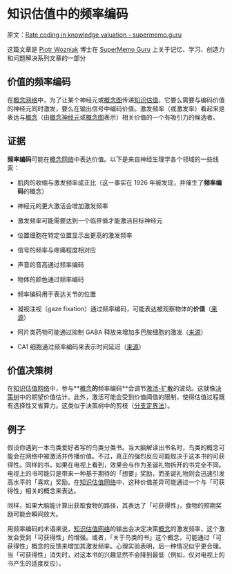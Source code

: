 # 知识估值中的频率编码

原文：[Rate coding in knowledge valuation - supermemo.guru](https://supermemo.guru/wiki/Rate_coding_in_knowledge_valuation)

这篇文章是 [Piotr Wozniak](https://supermemo.guru/wiki/Piotr_Wozniak) 博士在 [SuperMemo Guru](https://supermemo.guru/wiki/SuperMemo_Guru) 上关于记忆、学习、创造力和问题解决系列文章的一部分

## 价值的频率编码

在[概念网络](https://supermemo.guru/wiki/Concept_network)中，为了让某个神经元或[概念图](https://supermemo.guru/wiki/Concept_map)传递[知识估值](https://supermemo.guru/wiki/Knowledge_valuation)，它要么需要与编码价值的神经元同时激发，要么在输出信号中编码价值。激发频率（或激发率）看起来是表达与[概念](https://supermemo.guru/wiki/Concept)（由[概念神经元](https://supermemo.guru/wiki/Concept_neuron)或[概念图](https://supermemo.guru/wiki/Concept_map)表示）相关价值的一个有吸引力的候选者。

## 证据

**频率编码**可能在[概念网络](https://supermemo.guru/wiki/Concept_network)中表达价值。以下是来自神经生理学各个领域的一些线索：

- 肌肉的收缩与激发频率成正比（这一事实在 1926 年被发现，并催生了**频率编码**的概念）

- 神经元的更大激活会增加激发频率

- 激发频率可能需要达到一个临界值才能激活目标神经元

- 位置细胞在特定位置显示出更高的激发频率

- 信号的频率与疼痛程度相对应

- 声音的音高通过频率编码

- 物体的颜色通过频率编码

- 频率编码用于表达关节的位置

- 凝视注视（gaze fixation）通过频率编码，可能表达被观察物体的**价值**（[来源](https://www.ncbi.nlm.nih.gov/pmc/articles/PMC4911340/)）

- 阿片类药物可能通过抑制 GABA 释放来增加多巴胺细胞的激发（[来源](http://www.physiology.org/doi/full/10.1152/physrev.2001.81.1.299)）

- CA1 细胞通过频率编码来表示时间延迟（[来源](https://www.sciencedirect.com/science/article/pii/S2211124719309398)）

## 价值决策树

在[知识估值网络](https://supermemo.guru/wiki/Knowledge_valuation_network)中，参与**[概念](https://supermemo.guru/wiki/Concept)**的**频率编码**会调节[激活-扩散](https://supermemo.guru/wiki/Spreading_activation)的波动。这就像[决策树](https://en.wikipedia.org/wiki/Decision_tree)中的期望价值估计。此外，激活可能会受到价值阈值的限制，使得估值过程既有选择性又省算力。这类似于决策树中的剪枝（[分支定界法](https://en.wikipedia.org/wiki/Branch_and_bound)）。

## 例子

假设你遇到一本鸟类爱好者写的鸟类分类书。当大脑解读出书名时，鸟类的概念可能会在网络中被激活并传播价值。不过，真正的强烈反应可能取决于这本书的可获得性。同样的书，如果在电视上看到，效果会与作为圣诞礼物拆开的书完全不同。电视上的书可能只是带来一种基于期待的「想要」奖励，而圣诞礼物则会迅速引发高水平的「喜欢」奖励。在[知识估值网络](https://supermemo.guru/wiki/Knowledge_valuation_network)中，这种价值差异可能通过一个与「可获得性」相关的概念来表达。

同样，如果大脑能计算出获取食物的路径，其表达了「可获得性」，食物的预期奖励可能会瞬间放大。

用频率编码的术语来说，[知识估值网络](https://supermemo.guru/wiki/Knowledge_valuation_network)的输出会决定决策[概念](https://supermemo.guru/wiki/Concept)的激发频率，这个激发会受到「可获得性」的增强。或者，「关于鸟类的书」这个概念，可能通过「可获得性」概念的反馈来增加其激发频率。心理实验表明，后一种情况似乎更合理。当「可获得性」消失时，对这本书的兴趣显然不会降到最低（例如，仅对电视上的书产生的适度反应）。